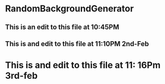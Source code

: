 ﻿# RandomBackgroundGenerator

## This is an edit to this file at 10:45PM
## This is and edit to this file at 11:10PM 2nd-Feb
# This is and edit to this file at 11: 16Pm 3rd-feb
